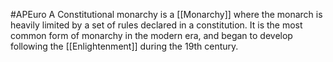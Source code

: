 #APEuro 
A Constitutional monarchy is a [[Monarchy]] where the monarch is heavily limited by a set of rules declared in a constitution. It is the most common form of monarchy in the modern era, and began to develop following the [[Enlightenment]] during the 19th century.